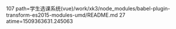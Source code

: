 107 path=学生选课系统(vue)/work/xk3/node_modules/babel-plugin-transform-es2015-modules-umd/README.md
27 atime=1509363631.245063
